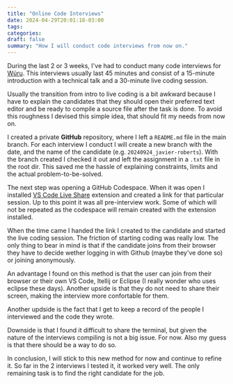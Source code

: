 ```yaml
---
title: "Online Code Interviews"
date: 2024-04-29T20:01:18-03:00
tags:
categories:
draft: false
summary: "How I will conduct code interviews from now on."
---
```


During the last 2 or 3 weeks, I've had to conduct many code interviews for [Wúru](https://www.wuru.ai). This interviews usually last 45 minutes and consist of a 15-minute introduction with a technical talk and a 30-minute live coding session.

Usually the transition from intro to live coding is a bit awkward because I have to explain the candidates that they should open their preferred text editor and be ready to compile a source file after the task is done. To avoid this roughness I devised this simple idea, that should fit my needs from now on.

I created a private **GitHub** repository, where I left a `README.md` file in the main branch. For each interview I conduct I will create a new branch with the date, and the name of the candidate (e.g. `20240924_javier-roberts`). With the branch created I checked it out and left the assignment in a `.txt` file in the root dir. This saved me the hassle of explaining constraints, limits and the actual problem-to-be-solved.

The next step was opening a GitHub Codespace. When it was open I installed [VS Code Live Share](https://marketplace.visualstudio.com/items?itemName=MS-vsliveshare.vsliveshare) extension and created a link for that particular session. Up to this point it was all pre-interview work. Some of which will not be repeated as the codespace will remain created with the extension installed.

When the time came I handed the link I created to the candidate and started the live coding session. The friction of starting coding was really low. The only thing to bear in mind is that if the candidate joins from their browser they have to decide wether logging in with Github (maybe they've done so) or joining anonymously.

An advantage I found on this method is that the user can join from their browser or their own VS Code, Itellij or Eclipse (I really wonder who uses eclipse these days). Another upside is that they do not need to share their screen, making the interview more confortable for them.

Another updside is the fact that I get to keep a record of the people I interviewed and the code they wrote.

Downside is that I found it difficult to share the terminal, but given the nature of the interviews compiling is not a big issue. For now. Also my guess is that there should be a way to do so.

In conclusion, I will stick to this new method for now and continue to refine it. So far in the 2 interviews I tested it, it worked very well. The only remaining task is to find the right candidate for the job.
